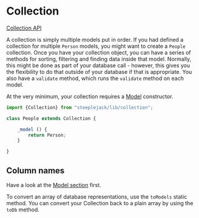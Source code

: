 # Collection

[Collection API](../api/lib/collection.md)

A collection is simply multiple models put in order. If you had defined a collection for multiple `Person` models, you might want to create
a `People` collection.  Once you have your collection object, you can have a series of methods for sorting, filtering and finding data
inside that model.  Normally, this might be done as part of your database call - however, this gives you the flexibility to do that outside
of your database if that is appropriate. You also have a `validate` method, which runs the `validate` method on each model.

At the very minimum, your collection requires a [Model](model.md) constructor.

```javascript
import {Collection} from "steeplejack/lib/collection";

class People extends Collection {

    _model () {
        return Person;
    }

}
```

## Column names

Have a look at the [Model section](model.md#column-names) first.

To convert an array of database representations, use the `toModels` static method. You can convert your Collection back to a plain array
by using the `toDb` method.
